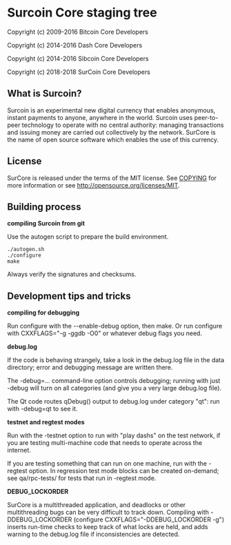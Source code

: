 Surcoin Core staging tree
===============================

Copyright (c) 2009-2016 Bitcoin Core Developers

Copyright (c) 2014-2016 Dash Core Developers

Copyright (c) 2014-2016 Sibcoin Core Developers

Copyright (c) 2018-2018 SurCoin Core Developers


What is Surcoin?
----------------

Surcoin is an experimental new digital currency that enables anonymous, instant
payments to anyone, anywhere in the world. Surcoin uses peer-to-peer technology
to operate with no central authority: managing transactions and issuing money
are carried out collectively by the network. SurCore is the name of open
source software which enables the use of this currency.


License
-------

SurCore is released under the terms of the MIT license. See [COPYING](COPYING) for more
information or see http://opensource.org/licenses/MIT.


Building process
-----------------

**compiling Surcoin from git**

Use the autogen script to prepare the build environment.

    ./autogen.sh
    ./configure
    make

Always verify the signatures and checksums.


Development tips and tricks
---------------------------

**compiling for debugging**

Run configure with the --enable-debug option, then make. Or run configure with
CXXFLAGS="-g -ggdb -O0" or whatever debug flags you need.

**debug.log**

If the code is behaving strangely, take a look in the debug.log file in the data directory;
error and debugging message are written there.

The -debug=... command-line option controls debugging; running with just -debug will turn
on all categories (and give you a very large debug.log file).

The Qt code routes qDebug() output to debug.log under category "qt": run with -debug=qt
to see it.

**testnet and regtest modes**

Run with the -testnet option to run with "play dashs" on the test network, if you
are testing multi-machine code that needs to operate across the internet.

If you are testing something that can run on one machine, run with the -regtest option.
In regression test mode blocks can be created on-demand; see qa/rpc-tests/ for tests
that run in -regtest mode.

**DEBUG_LOCKORDER**

SurCore is a multithreaded application, and deadlocks or other multithreading bugs
can be very difficult to track down. Compiling with -DDEBUG_LOCKORDER (configure
CXXFLAGS="-DDEBUG_LOCKORDER -g") inserts run-time checks to keep track of what locks
are held, and adds warning to the debug.log file if inconsistencies are detected.
